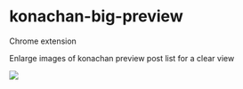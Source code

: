 # konachan-big-preview

Chrome extension

Enlarge images of konachan preview post list for a clear view

<img src="http://i2.bvimg.com/683126/1c6c7b5353cb9e34.jpg?x=1"/>

